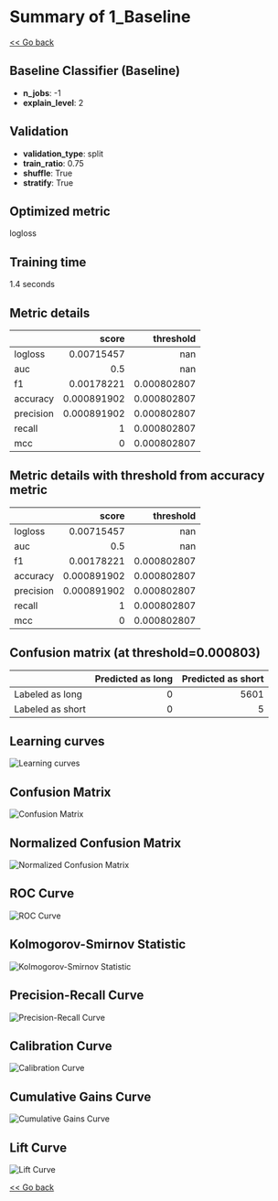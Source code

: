 # Summary of 1_Baseline

[<< Go back](../README.md)


## Baseline Classifier (Baseline)
- **n_jobs**: -1
- **explain_level**: 2

## Validation
 - **validation_type**: split
 - **train_ratio**: 0.75
 - **shuffle**: True
 - **stratify**: True

## Optimized metric
logloss

## Training time

1.4 seconds

## Metric details
|           |       score |     threshold |
|:----------|------------:|--------------:|
| logloss   | 0.00715457  | nan           |
| auc       | 0.5         | nan           |
| f1        | 0.00178221  |   0.000802807 |
| accuracy  | 0.000891902 |   0.000802807 |
| precision | 0.000891902 |   0.000802807 |
| recall    | 1           |   0.000802807 |
| mcc       | 0           |   0.000802807 |


## Metric details with threshold from accuracy metric
|           |       score |     threshold |
|:----------|------------:|--------------:|
| logloss   | 0.00715457  | nan           |
| auc       | 0.5         | nan           |
| f1        | 0.00178221  |   0.000802807 |
| accuracy  | 0.000891902 |   0.000802807 |
| precision | 0.000891902 |   0.000802807 |
| recall    | 1           |   0.000802807 |
| mcc       | 0           |   0.000802807 |


## Confusion matrix (at threshold=0.000803)
|                  |   Predicted as long |   Predicted as short |
|:-----------------|--------------------:|---------------------:|
| Labeled as long  |                   0 |                 5601 |
| Labeled as short |                   0 |                    5 |

## Learning curves
![Learning curves](learning_curves.png)
## Confusion Matrix

![Confusion Matrix](confusion_matrix.png)


## Normalized Confusion Matrix

![Normalized Confusion Matrix](confusion_matrix_normalized.png)


## ROC Curve

![ROC Curve](roc_curve.png)


## Kolmogorov-Smirnov Statistic

![Kolmogorov-Smirnov Statistic](ks_statistic.png)


## Precision-Recall Curve

![Precision-Recall Curve](precision_recall_curve.png)


## Calibration Curve

![Calibration Curve](calibration_curve_curve.png)


## Cumulative Gains Curve

![Cumulative Gains Curve](cumulative_gains_curve.png)


## Lift Curve

![Lift Curve](lift_curve.png)



[<< Go back](../README.md)
